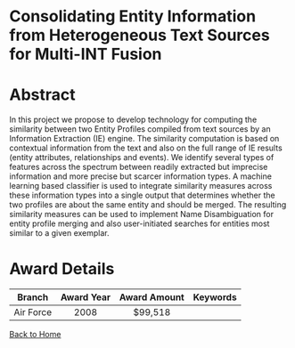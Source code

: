 
Consolidating Entity Information from Heterogeneous Text Sources for Multi-INT Fusion
=====================================================================================

# Abstract


In this project we propose to develop technology for computing the similarity between two Entity Profiles compiled from text sources by an Information Extraction (IE) engine. The similarity computation is based on contextual information from the text and also on the full range of IE results (entity attributes, relationships and events). We identify several types of features across the spectrum between readily extracted but imprecise information and more precise but scarcer information types.  A machine learning based classifier is used to integrate similarity measures across these information types into a single output that determines whether the two profiles are about the same entity and should be merged. The resulting similarity measures can be used to implement Name Disambiguation for entity profile merging and also user-initiated searches for entities most similar to a given exemplar.  

# Award Details

|Branch|Award Year|Award Amount|Keywords|
| :---: | :---: | :---: | :---: |
|Air Force|2008|$99,518||
  
  


[Back to Home](https://github.com/chrischow/dod_sbir_awards/Reports/DJ/#1307)